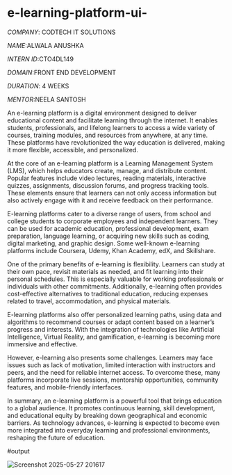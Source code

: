# e-learning-platform-ui-

*COMPANY*: CODTECH IT SOLUTIONS

*NAME*:ALWALA ANUSHKA

*INTERN ID*:CTO4DL149

*DOMAIN*:FRONT END DEVELOPMENT 

*DURATION*: 4 WEEKS

*MENTOR*:NEELA SANTOSH

An e-learning platform is a digital environment designed to deliver educational content and facilitate learning through the internet. It enables students, professionals, and lifelong learners to access a wide variety of courses, training modules, and resources from anywhere, at any time. These platforms have revolutionized the way education is delivered, making it more flexible, accessible, and personalized.

At the core of an e-learning platform is a Learning Management System (LMS), which helps educators create, manage, and distribute content. Popular features include video lectures, reading materials, interactive quizzes, assignments, discussion forums, and progress tracking tools. These elements ensure that learners can not only access information but also actively engage with it and receive feedback on their performance.

E-learning platforms cater to a diverse range of users, from school and college students to corporate employees and independent learners. They can be used for academic education, professional development, exam preparation, language learning, or acquiring new skills such as coding, digital marketing, and graphic design. Some well-known e-learning platforms include Coursera, Udemy, Khan Academy, edX, and Skillshare.

One of the primary benefits of e-learning is flexibility. Learners can study at their own pace, revisit materials as needed, and fit learning into their personal schedules. This is especially valuable for working professionals or individuals with other commitments. Additionally, e-learning often provides cost-effective alternatives to traditional education, reducing expenses related to travel, accommodation, and physical materials.

E-learning platforms also offer personalized learning paths, using data and algorithms to recommend courses or adapt content based on a learner’s progress and interests. With the integration of technologies like Artificial Intelligence, Virtual Reality, and gamification, e-learning is becoming more immersive and effective.

However, e-learning also presents some challenges. Learners may face issues such as lack of motivation, limited interaction with instructors and peers, and the need for reliable internet access. To overcome these, many platforms incorporate live sessions, mentorship opportunities, community features, and mobile-friendly interfaces.

In summary, an e-learning platform is a powerful tool that brings education to a global audience. It promotes continuous learning, skill development, and educational equity by breaking down geographical and economic barriers. As technology advances, e-learning is expected to become even more integrated into everyday learning and professional environments, reshaping the future of education.

#output

![Screenshot 2025-05-27 201617](https://github.com/user-attachments/assets/774c9ab8-bc28-451a-8e08-2a7062b67356)
